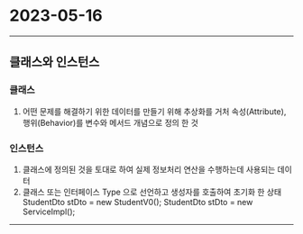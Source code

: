 # 2023-05-16

***
## 클래스와 인스턴스
### 클래스
1. 어떤 문제를 해결하기 위한 데이터를 만들기 위해 추상화를 거처 속성(Attribute), 행위(Behavior)를 변수와 메서드 개념으로 정의 한 것
### 인스턴스
1. 클래스에 정의된 것을 토대로 하여 실제 정보처리 연산을 수행하는데 사용되는 데이터
2. 클래스 또는 인터페이스 Type 으로 선언하고 생성자를 호출하여 초기화 한 상태
	StudentDto stDto = new StudentV0();
	StudentDto stDto = new ServiceImpl();
***

